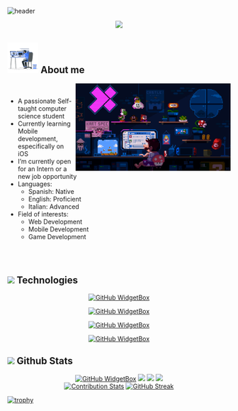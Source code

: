 ![header](https://capsule-render.vercel.app/api?type=waving&color=auto&height=300&section=header&text=Hi%20there!%20👋,%20I'm%20Daniel%20Fuentes&fontSize=45&animation=fadeIn&fontAlignY=40&desc=Computer%20Science%20Student&descAlignY=51&descAlign=72.5)

<p align="center">
  <a href="https://github.com/DenverCoder1/readme-typing-svg">
    <img src="https://readme-typing-svg.herokuapp.com?font=Time+New+Roman&color=cyan&size=25&center=true&vCenter=true&width=600&height=100&lines=Computer+Science+Student,;Front-End+Developer,;iOS+Developer">
  </a>
</p>

## <picture><img src = "https://github.com/danfupo03/danfupo03/blob/main/images/coding.gif" width = 70px></picture> **About me**

<picture> <img align="right" src="https://github.com/danfupo03/danfupo03/blob/main/images/mariocoding.gif" width = 350px></picture>
<br>

- A passionate Self-taught computer science student
- Currently learning Mobile development, especifically on iOS
- I’m currently open for an Intern or a new job opportunity
- Languages:
  - Spanish: Native
  - English: Proficient
  - Italian: Advanced
- Field of interests:
  - Web Development
  - Mobile Development
  - Game Development 

<br><br>
## <img src="https://media2.giphy.com/media/QssGEmpkyEOhBCb7e1/giphy.gif?cid=ecf05e47a0n3gi1bfqntqmob8g9aid1oyj2wr3ds3mg700bl&rid=giphy.gif" width ="25"><b>  Technologies</b>

<div align=center>
    
[![GitHub WidgetBox](https://github-widgetbox.vercel.app/api/skills?languages=cpp,js,swift,ts,html,css,mysql,python,kotlin,r,xml&includeNames=true&theme=nautilus)](https://github.com/Jurredr/github-widgetbox)

[![GitHub WidgetBox](https://github-widgetbox.vercel.app/api/skills?frameworks=vue,react,next,bootstrap,express,tailwind&includeNames=true&theme=carbon)](https://github.com/Jurredr/github-widgetbox)

[![GitHub WidgetBox](https://github-widgetbox.vercel.app/api/skills?tools=git,npm,yarn,nodejs,prettier&includeNames=true&theme=viridescent)](https://github.com/Jurredr/github-widgetbox)

[![GitHub WidgetBox](https://github-widgetbox.vercel.app/api/skills?software=vscode&includeNames=true&theme=darkmode)](https://github.com/Jurredr/github-widgetbox)

</div>

## <img src="https://media.giphy.com/media/iY8CRBdQXODJSCERIr/giphy.gif" width="35"><b> Github Stats </b>

<div align=center>

<div align="center">

[![GitHub WidgetBox](https://github-widgetbox.vercel.app/api/profile?username=danfupo03&data=followers,repositories,stars,commits&theme=darkmode)](https://github.com/Jurredr/github-widgetbox)
![](http://github-profile-summary-cards.vercel.app/api/cards/profile-details?username=danfupo03&theme=nord_bright)
![](http://github-profile-summary-cards.vercel.app/api/cards/repos-per-language?username=danfupo03&theme=nord_bright)
![](http://github-profile-summary-cards.vercel.app/api/cards/most-commit-language?username=danfupo03&theme=nord_bright)<br>
[![Contribution Stats](https://github-contribution-stats.vercel.app/api/?username=danfupo03)](https://github.com/danfupo03/github-contribution-stats/)
[![GitHub Streak](https://streak-stats.demolab.com/?user=danfupo03&theme=dark)](https://git.io/streak-stats)

</div>




</div>

[![trophy](https://github-profile-trophy.vercel.app/?username=danfupo03&theme=onestar)](https://github.com/danfupo03/github-profile-trophy)

<!-- [![KnlnKS's LeetCode stats](https://leetcode-stats-six.vercel.app/?username=danfupo03&theme=dark)](https://github.com/danfupo03/leetcode-stats) -->


<!-- [![Danfupo's github activity graph](https://github-readme-activity-graph.vercel.app/graph?username=danfupo03&theme=react-dark)](https://github.com/danfupo03/github-readme-activity-graph) -->


<!--
**danfupo03/danfupo03** is a ✨ _special_ ✨ repository because its `README.md` (this file) appears on your GitHub profile.

Here are some ideas to get you started:

- 🔭 I’m currently working on ...
- 🌱 I’m currently learning ...
- 👯 I’m looking to collaborate on ...
- 🤔 I’m looking for help with ...
- 💬 Ask me about ...
- 📫 How to reach me: ...
- 😄 Pronouns: ...
- ⚡ Fun fact: ...
-->
